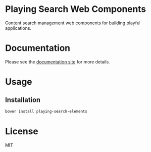 Playing Search Web Components
=============================

Content search management web components for building playful applications.

# Documentation

Please see the [documentation site](https://playingio.github.io) for more details.

# Usage

## Installation

```bash
bower install playing-search-elements
```

# License

MIT